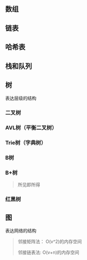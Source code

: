 ## 数组

## 链表

## 哈希表

## 栈和队列

## 树
表达层级的结构

### 二叉树

### AVL树（平衡二叉树）

### Trie树（字典树）

### B树

### B+树

> 所见即所得

### 红黑树

## 图
表达网络的结构

> 邻接矩阵法： O(v^2)的内存空间
> 
> 
> 邻接链表法: O(v+n)的内存空间